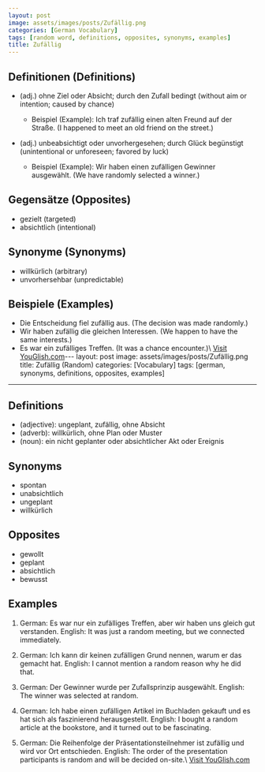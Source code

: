 ```yaml
---
layout: post
image: assets/images/posts/Zufällig.png
categories: [German Vocabulary]
tags: [random word, definitions, opposites, synonyms, examples]
title: Zufällig
---
```


## Definitionen (Definitions)
- (adj.) ohne Ziel oder Absicht; durch den Zufall bedingt (without aim or intention; caused by chance)
   - Beispiel (Example): Ich traf zufällig einen alten Freund auf der Straße. (I happened to meet an old friend on the street.)

- (adj.) unbeabsichtigt oder unvorhergesehen; durch Glück begünstigt (unintentional or unforeseen; favored by luck)
   - Beispiel (Example): Wir haben einen zufälligen Gewinner ausgewählt. (We have randomly selected a winner.)

## Gegensätze (Opposites)
- gezielt (targeted)
- absichtlich (intentional)

## Synonyme (Synonyms)
- willkürlich (arbitrary)
- unvorhersehbar (unpredictable)

## Beispiele (Examples)
- Die Entscheidung fiel zufällig aus. (The decision was made randomly.)
- Wir haben zufällig die gleichen Interessen. (We happen to have the same interests.)
- Es war ein zufälliges Treffen. (It was a chance encounter.)\ <a id="yg-widget-0" class="youglish-widget" data-query="Zufällig" data-lang="german" data-components="8412" data-auto-start="0" data-bkg-color="theme_light" data-title="How%20to%20pronounce%20Zufällig%20in%20German"  rel="nofollow" href="https://youglish.com">Visit YouGlish.com</a><script async src="https://youglish.com/public/emb/widget.js" charset="utf-8"></script>---
layout: post
image: assets/images/posts/Zufällig.png
title: Zufällig (Random)
categories: [Vocabulary]
tags: [german, synonyms, definitions, opposites, examples]
---

## Definitions
- (adjective): ungeplant, zufällig, ohne Absicht
- (adverb): willkürlich, ohne Plan oder Muster
- (noun): ein nicht geplanter oder absichtlicher Akt oder Ereignis
  
## Synonyms
- spontan
- unabsichtlich
- ungeplant
- willkürlich

## Opposites
- gewollt
- geplant
- absichtlich
- bewusst
  
## Examples
1. German: Es war nur ein zufälliges Treffen, aber wir haben uns gleich gut verstanden.
   English: It was just a random meeting, but we connected immediately.

2. German: Ich kann dir keinen zufälligen Grund nennen, warum er das gemacht hat.
   English: I cannot mention a random reason why he did that.

3. German: Der Gewinner wurde per Zufallsprinzip ausgewählt.
   English: The winner was selected at random.

4. German: Ich habe einen zufälligen Artikel im Buchladen gekauft und es hat sich als faszinierend herausgestellt.
   English: I bought a random article at the bookstore, and it turned out to be fascinating.

5. German: Die Reihenfolge der Präsentationsteilnehmer ist zufällig und wird vor Ort entschieden.
   English: The order of the presentation participants is random and will be decided on-site.\ <a id="yg-widget-0" class="youglish-widget" data-query="Zufällig" data-lang="german" data-components="8412" data-auto-start="0" data-bkg-color="theme_light" data-title="How%20to%20pronounce%20Zufällig%20in%20German"  rel="nofollow" href="https://youglish.com">Visit YouGlish.com</a><script async src="https://youglish.com/public/emb/widget.js" charset="utf-8"></script>